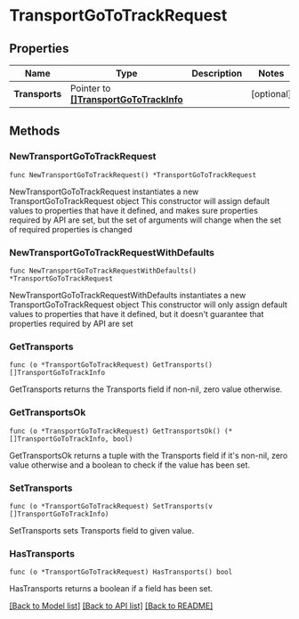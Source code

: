 # TransportGoToTrackRequest

## Properties

Name | Type | Description | Notes
------------ | ------------- | ------------- | -------------
**Transports** | Pointer to [**[]TransportGoToTrackInfo**](TransportGoToTrackInfo.md) |  | [optional] 

## Methods

### NewTransportGoToTrackRequest

`func NewTransportGoToTrackRequest() *TransportGoToTrackRequest`

NewTransportGoToTrackRequest instantiates a new TransportGoToTrackRequest object
This constructor will assign default values to properties that have it defined,
and makes sure properties required by API are set, but the set of arguments
will change when the set of required properties is changed

### NewTransportGoToTrackRequestWithDefaults

`func NewTransportGoToTrackRequestWithDefaults() *TransportGoToTrackRequest`

NewTransportGoToTrackRequestWithDefaults instantiates a new TransportGoToTrackRequest object
This constructor will only assign default values to properties that have it defined,
but it doesn't guarantee that properties required by API are set

### GetTransports

`func (o *TransportGoToTrackRequest) GetTransports() []TransportGoToTrackInfo`

GetTransports returns the Transports field if non-nil, zero value otherwise.

### GetTransportsOk

`func (o *TransportGoToTrackRequest) GetTransportsOk() (*[]TransportGoToTrackInfo, bool)`

GetTransportsOk returns a tuple with the Transports field if it's non-nil, zero value otherwise
and a boolean to check if the value has been set.

### SetTransports

`func (o *TransportGoToTrackRequest) SetTransports(v []TransportGoToTrackInfo)`

SetTransports sets Transports field to given value.

### HasTransports

`func (o *TransportGoToTrackRequest) HasTransports() bool`

HasTransports returns a boolean if a field has been set.


[[Back to Model list]](../README.md#documentation-for-models) [[Back to API list]](../README.md#documentation-for-api-endpoints) [[Back to README]](../README.md)


